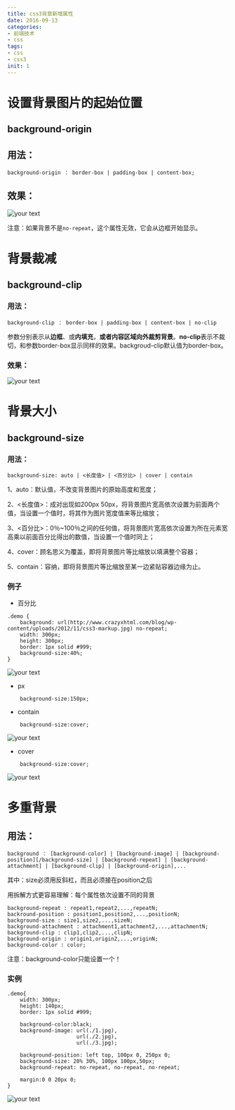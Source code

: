 ```yaml
---
title: css3背景新增属性
date: 2016-09-13
categories: 
- 前端技术
- css
tags: 
- css
- css3
init: 1
---
```

# 设置背景图片的起始位置

## background-origin

## 用法：

`background-origin ： border-box | padding-box | content-box;`

## 效果：

![your text](http://img.hksite.cn/1473775321591)

注意：如果背景不是`no-repeat`，这个属性无效，它会从边框开始显示。


# 背景裁减

## background-clip

### 用法：

`background-clip ： border-box | padding-box | content-box | no-clip`


参数分别表示从**边框**、或**内填充**，**或者内容区域向外裁剪背景**。**no-clip**表示不裁切，和参数border-box显示同样的效果。backgroud-clip默认值为border-box。


### 效果：

![your text](http://img.hksite.cn/1473776082265)



# 背景大小

## background-size

### 用法：

`background-size: auto | <长度值> | <百分比> | cover | contain`

1、auto：默认值，不改变背景图片的原始高度和宽度；

2、<长度值>：成对出现如200px 50px，将背景图片宽高依次设置为前面两个值，当设置一个值时，将其作为图片宽度值来等比缩放；

3、<百分比>：0％~100％之间的任何值，将背景图片宽高依次设置为所在元素宽高乘以前面百分比得出的数值，当设置一个值时同上；

4、cover：顾名思义为覆盖，即将背景图片等比缩放以填满整个容器；

5、contain：容纳，即将背景图片等比缩放至某一边紧贴容器边缘为止。

### 例子
- 百分比

```css3
.demo {
    background: url(http://www.crazyxhtml.com/blog/wp-content/uploads/2012/11/css3-markup.jpg) no-repeat;
    width: 300px;
    height: 300px;
    border: 1px solid #999;
    background-size:40%;
}
```
![your text](http://img.hksite.cn/1473776334179)

- px

```css3
    background-size:150px;
```

- contain
```css3
    background-size:cover;
```
![your text](http://img.hksite.cn/1473776513103)


- cover
```css3
    background-size:cover;
```
![your text](http://img.hksite.cn/1473776415140)


# 多重背景
## 用法：
```css3
background ： [background-color] | [background-image] | [background-position][/background-size] | [background-repeat] | [background-attachment] | [background-clip] | [background-origin],...
```
其中：size必须用反斜杠，而且必须接在position之后

用拆解方式更容易理解：每个属性依次设置不同的背景

```css3
background-repeat : repeat1,repeat2,...,repeatN;
backround-position : position1,position2,...,positionN;
background-size : size1,size2,...,sizeN;
background-attachment : attachment1,attachment2,...,attachmentN;
background-clip : clip1,clip2,...,clipN;
background-origin : origin1,origin2,...,originN;
background-color : color;
```
注意：background-color只能设置一个！

### 实例
```css3
.demo{
    width: 300px;
    height: 140px;
    border: 1px solid #999;

    background-color:black;
    background-image: url(./1.jpg),
                      url(./2.jpg),
                      url(./3.jpg);

    background-position: left top, 100px 0, 250px 0;
    background-size: 20% 30%, 100px 100px,50px;
    background-repeat: no-repeat, no-repeat, no-repeat;
    
    margin:0 0 20px 0;
}

```

![your text](http://img.hksite.cn/1473777974551)